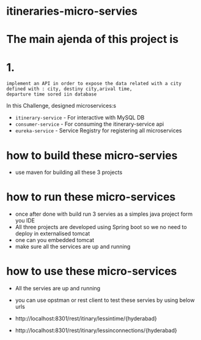 # itineraries-micro-servies

# The main ajenda of this project is 
  # 1.
    implement an API in order to expose the data related with a city defined with : city, destiny city,arival time, 
    departure time sored iin database
In this Challenge, designed microservices:s
- `itinerary-service` - For interactive with MySQL DB
- `consumer-service` - For consuming the itinerary-service api
- `eureka-service` - Service Registry for registering all microservices

# how to build these micro-servies
- use maven for building all these 3 projects

# how to run these micro-services
- once after done with build run 3 servies as a simples java project form you IDE
- All three projects are developed using Spring boot so we no need to deploy in externalised tomcat
- one can you embedded tomcat
- make sure all the services are up and running 

# how to use these micro-services
- All the servies are up and running 
- you can use opstman or rest client to test these servies by using below urls

- http://localhost:8301/rest/itinary/lessintime/{hyderabad}
- http://localhost:8301/rest/itinary/lessinconnections/{hyderabad}
